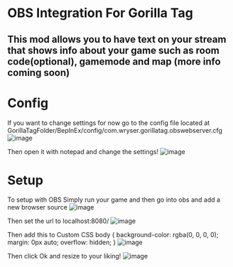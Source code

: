 # OBS Integration For Gorilla Tag
## **This mod allows you to have text on your stream that shows info about your game such as room code(optional), gamemode and map (more info coming soon)**

# Config
If you want to change settings for now go to the config file located at
GorillaTagFolder/BepInEx/config/com.wryser.gorillatag.obswebserver.cfg
![image](https://github.com/user-attachments/assets/39ac8c02-2167-4ca5-95c7-c8c5c83bc1f5)

Then open it with notepad and change the settings!
![image](https://github.com/user-attachments/assets/dd27453c-b85d-465a-80ad-d31afa358073)

# Setup
To setup with OBS Simply run your game and then go into obs and add a new browser source
![image](https://github.com/user-attachments/assets/36623d92-ea5c-4eac-bbaf-e0cd3b9ff348)

Then set the url to localhost:8080/
![image](https://github.com/user-attachments/assets/e51f9000-42b3-4a17-ba79-1781d121c5b0)

Then add this to Custom CSS
body { background-color: rgba(0, 0, 0, 0); margin: 0px auto; overflow: hidden; }
![image](https://github.com/user-attachments/assets/317badbf-f60a-4c24-80a3-a48306874d69)

Then click Ok and resize to your liking!
![image](https://github.com/user-attachments/assets/c7b4f905-8414-4461-8dc0-55d35415f20b)
